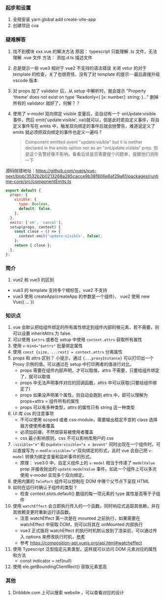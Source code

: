### 起步和设置

1. 全局安装 yarn global add create-vite-app
2. 创建项目 cva <projectName>

### 疑难解答

1. 找不到模块 xxx.vue 的解决方法
   原因： typescript 只能理解 .ts 文件，无法理解 .vue 文件
   方法： 添加.d.ts 描述文件

2. 总是提示一些 vue3 相对于 vue2 不支持的语法错误
   关闭 vetur 的对于 template 的检查，关了也很奇怪，没有了对 template 的提示····最后直接升级 vscode 版本

3. 对 props 加了 validator 后，从 setup 中解析时，就会提示 "Property 'theme' does not exist on type 'Readonly<{ [x: number]: string; }..."
   删掉所有的 validator 就好了，何解？？

4. 使用了 v-model 双向绑定 visible 变量后，会自动有一个 onUpdate:visible 事件，然后 emit('update:visible', val)就可以，但是此时若自定义事件，将自定义事件写在 emits 中，触发双向绑定的事件后就会抛警告，难道说定义了 emits 就必须把双向绑定的事件也定义一遍吗？

   > Component emitted event "update:visible" but it is neither declared in the emits option nor as an "onUpdate:visible" prop.
   > 但是这个告警好像不影响。看看后续是否需要提个问题单，提醒他们消除一下

源码抛错地址：https://github.com/vuejs/vue-next/blob/3532b2b0213268a285cacce9b38f806e6af29a61/packages/runtime-core/src/componentEmits.ts

```js
export default {
  props: {
    visible: {
      type: Boolean,
      default: false,
    },
  },
  emits: ['ok', 'cancel'],
  setup(props, context) {
    const close = () => {
      context.emit('update:visible', false);
    };
    return { close };
  },
};
```

### 简介

1. vue2 和 vue3 的区别

- vue3 的 template 支持多个根标签，vue2 不支持
- vue3 使用 createApp(createApp 的参数是一个组件)， vue2 使用 new Vue({ ... })

### 知识点

1. vue 会默认把给组件绑定的所有属性绑定到组件内部的根元素，若不需要，则可以设置 inheritAttrs 为 false.
2. 可以使用 `$attrs` 或者在 setup 中使用 `context.attrs` 获取所有属性
3. 使用 `v-bind="$attrs"` 批量绑定属性
4. 使用 `const {size, ...rest} = context.attrs` 分离属性
5. props 和 attrs 区别？
   小提示，通过 `{...proxyInstance}` 可以打印出一个 Proxy 示例的值。可以通过在 setup 中打印两者的值进行对比。
   - props 需要在组件内部声明，才可以取值，attrs 不需要，只要给组件绑定了，就可以取值
   - props 中无法声明事件对应的回调函数，attrs 中可以获取(只要给组件绑定了)
   - props 如果没声明某个属性，则自动会跑到 attrs 中，即可以理解为 props+attrs = 组件所有的属性
   - props 可以有多种类型，attrs 的属性只有 string 这一种类型
6. UI 库 css 的注意事项
   - 不可以使用 scoped 或者 css-module，需要输出稳定不变的 class 选择器方便使用者覆盖
   - 必须加前缀，不然很容易被使用者覆盖
   - css 最小影响原则，css 不可以影响库用户的 css
7. `:visible="x"` 和 `@update:visible="x = $event"` 同时出现在一个组件时，可以直接写为 `v-modle:visible="x"`双向绑定的形式，此时 vue 会自己把 `v-model` 转换为绑定变量和监听事件的形式。
   - 原理： vue3.0 中，自定义组件上的 `v-model` 相当于传递了 `modelValue` prop 并接收抛出的 `update:modelValue` 事件。如此一个组件上可以多次使用 v-model 实现多个双向绑定。
8. 使用内置的 `TelePort` 组件可以控制在 DOM 中哪个父节点下呈现 HTML
9. 如何在运行时确认子组件的类型？
   - 检查 context.slots.default() 数组的每一项元素的 type 属性是否等于子组件
10. 使用 `watchEffect` 会立即执行传入的一个函数，同时响应式追踪其依赖，并在其依赖变更时重新运行该函数。
    - 注意 watchEffect 第一次是在 mounted 之前执行，如果需要在 watchEffect 中获取 DOM，则可以将其在 onMounted 内部执行
    - vue3 正式版将 watchEffect 的执行时机默认放到了渲染前，可以通过传入 options 来修改执行时机，[参考](https://vue3js.cn/docs/zh/guide/reactivity-computed-watchers.html#%E5%89%AF%E4%BD%9C%E7%94%A8%E5%88%B7%E6%96%B0%E6%97%B6%E6%9C%BA)
    - 参考 https://composition-api.vuejs.org/api.html#watcheffect
11. 使用 Typescript 泛型指定元素类型，这样就可以访问 DOM 元素对应的属性和方法
    - const indicator = ref<HTMLDivElement>(null)
12. 使用 ele.getBoundingClientRect() 获取元素宽高

### 其他

1. Dribbble.com 上可以搜索 website ，可以查看对应的设计
